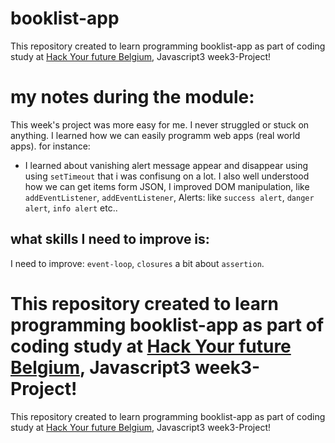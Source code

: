 # booklist-app

This repository created to learn programming booklist-app as part of coding study at [Hack Your future Belgium](https://github.com/HackYourFutureBelgium), Javascript3 week3-Project!

# my notes during the module:

This week's project was more easy for me. I never struggled or stuck on anything.
I learned how we can easily programm web apps (real world apps).
for instance:

- I learned about vanishing alert message appear and disappear using using `setTimeout` that i was confisung on a lot.
  I also well understood how we can get items form JSON,
  I improved DOM manipulation, like `addEventListener`, `addEventListener`, Alerts: like `success alert`, `danger alert`, `info alert` etc..

## what skills I need to improve is:

I need to improve: `event-loop`, `closures` a bit about `assertion`.


This repository created to learn programming booklist-app as part of coding study at [Hack Your future Belgium](https://github.com/HackYourFutureBelgium), Javascript3 week3-Project! 
=======
This repository created to learn programming booklist-app as part of coding study at [Hack Your future Belgium](https://github.com/HackYourFutureBelgium), Javascript3 week3-Project! 

